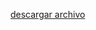 [descargar archivo](https://drive.google.com/file/d/1yUJ-STLOakZf9CBKt5trSPPeAjdj5L6P/view?usp=sharing)
